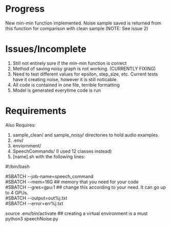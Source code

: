 # Progress  
New min-min function implemented. Noise sample saved is returned from this function for comparison with clean sample (NOTE: See issue 2)

# Issues/Incomplete  
1) Still not entirely sure if the min-min function is correct
2) Method of saving noisy graph is not working. (CURRENTLY FIXING)
3) Need to test different values for epsilon, step_size, etc. Current tests have it creating noise, however it is still noticable.  
4) All code is contained in one file, terrible formatting  
5) Model is generated everytime code is run  


# Requirements
Also Requires:

1) sample_clean/ and sample_noisy/ directories to hold audio examples
2) .env/
3) enviornment/
4) SpeechCommands/ (I used 12 classes instead)
5) [name].sh with the following lines:

#!/bin/bash  
 
#SBATCH --job-name=speech_command  
#SBATCH --mem=16G ## memory that you need for your code  
#SBATCH --gres=gpu:1 ## change this according to your need. It can go up to 4 GPUs.  
#SBATCH --output=out%j.txt  
#SBATCH --error=err%j.txt  
 
source .env/bin/activate ## creating a virtual environment is a must  
python3 speechNoise.py
